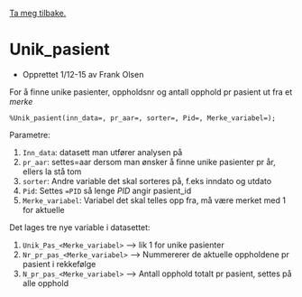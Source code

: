 [Ta meg tilbake.](./)

# Unik_pasient

- Opprettet 1/12-15 av Frank Olsen

For å finne unike pasienter, oppholdsnr og antall opphold pr pasient ut fra et *merke*
```
%Unik_pasient(inn_data=, pr_aar=, sorter=, Pid=, Merke_variabel=);
```

Parametre:
1. `Inn_data`: datasett man utfører analysen på
2. `pr_aar`: settes=aar dersom man ønsker å finne unike pasienter pr år, ellers la stå tom
3. `sorter`: Andre variable det skal sorteres på, f.eks inndato og utdato
4. `Pid`: Settes `=PID` så lenge *PID* angir pasient_id
5. `Merke_variabel`: Variabel det skal telles opp fra, må være merket med 1 for aktuelle

Det lages tre nye variable i datasettet:
1. `Unik_Pas_<Merke_variabel>` --> lik 1 for unike pasienter
2. `Nr_pr_pas_<Merke_variabel>` --> Nummererer de aktuelle oppholdene pr pasient i rekkefølge
3. `N_pr_pas_<Merke_variabel>` --> Antall opphold totalt pr pasient, settes på alle opphold
